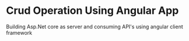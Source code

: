 # Crud Operation Using Angular App
Building Asp.Net core as server and consuming API's using angular client framework



